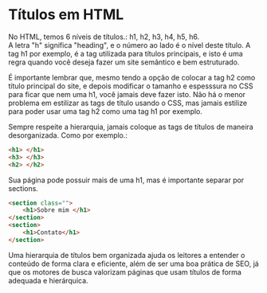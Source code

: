 # Títulos em HTML 

No HTML, temos 6 níveis de títulos.: h1, h2, h3, h4, h5, h6.  </br>
A letra "h" significa "heading", e o número ao lado é o nível deste título. 
A tag h1 por exemplo, é a tag utilizada para títulos principais, e isto é uma regra 
quando você deseja fazer um site semântico e bem estruturado. 

É importante lembrar que, mesmo tendo a opção de colocar a tag h2 como título principal do site, e depois modificar o tamanho e espesssura no CSS para ficar que nem uma h1, você jamais deve fazer isto. Não há o menor problema em estilizar as tags de título usando o CSS, mas jamais estilize para poder usar uma tag h2 como uma tag h1 por exemplo. 

Sempre respeite a hierarquia, jamais coloque as tags de títulos de maneira desorganizada. Como por exemplo.:
```html
<h1> </h1>
<h3> </h3>
<h2> </h2>
```

Sua página pode possuir mais de uma h1, mas é importante separar por sections.
```html
<section class="">
    <h1>Sobre mim </h1> 
</section>
<section>
    <h1>Contato</h1>
</section>
```

Uma hierarquia de títulos bem organizada ajuda os leitores a entender o conteúdo de forma clara e eficiente, além de ser uma boa prática de SEO, já que os motores de busca valorizam páginas que usam títulos de forma adequada e hierárquica.